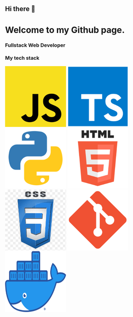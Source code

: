 ## Hi there 👋
# Welcome to my Github page.

### Fullstack Web Developer

### My tech stack
<img src="/img/js.png" alt="js" width="200" height="200"/> <img src="/img/typescript.png" alt="typescript" width="200" height="200"/> <img src="/img/python.png" alt="python" width="200" height="200"/> <img src="/img/html.png" alt="html" width="200" height="200"/> <img src="/img/css.png" alt="css" width="200" height="200"/> <img src="/img/git.png" alt="git" width="200" height="200"/> <img src="/img/docker.png" alt="docker" width="200" height="200"/>

<!--
**john9384/john9384** is a ✨ _special_ ✨ repository because its `README.md` (this file) appears on your GitHub profile.

Here are some ideas to get you started:

- 🔭 I’m currently working on ...
- 🌱 I’m currently learning ...
- 👯 I’m looking to collaborate on ...
- 🤔 I’m looking for help with ...
- 💬 Ask me about ...
- 📫 How to reach me: ...
- 😄 Pronouns: ...
- ⚡ Fun fact: ...
-->
